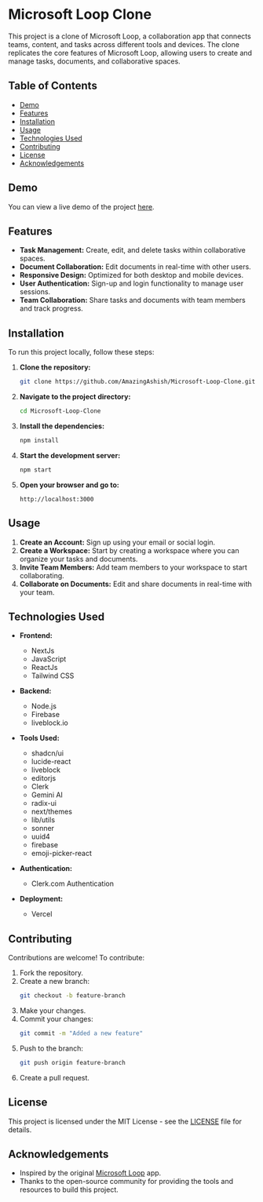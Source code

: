 # Microsoft Loop Clone

This project is a clone of Microsoft Loop, a collaboration app that connects teams, content, and tasks across different tools and devices. The clone replicates the core features of Microsoft Loop, allowing users to create and manage tasks, documents, and collaborative spaces.

## Table of Contents

- [Demo](#demo)
- [Features](#features)
- [Installation](#installation)
- [Usage](#usage)
- [Technologies Used](#technologies-used)
- [Contributing](#contributing)
- [License](#license)
- [Acknowledgements](#acknowledgements)

## Demo

You can view a live demo of the project [here](https://microsoft-loop-clone-gamma.vercel.app/).

## Features

- **Task Management:** Create, edit, and delete tasks within collaborative spaces.
- **Document Collaboration:** Edit documents in real-time with other users.
- **Responsive Design:** Optimized for both desktop and mobile devices.
- **User Authentication:** Sign-up and login functionality to manage user sessions.
- **Team Collaboration:** Share tasks and documents with team members and track progress.

## Installation

To run this project locally, follow these steps:

1. **Clone the repository:**
    ```bash
    git clone https://github.com/AmazingAshish/Microsoft-Loop-Clone.git
    ```

2. **Navigate to the project directory:**
    ```bash
    cd Microsoft-Loop-Clone
    ```

3. **Install the dependencies:**
    ```bash
    npm install
    ```

4. **Start the development server:**
    ```bash
    npm start
    ```

5. **Open your browser and go to:**
    ```
    http://localhost:3000
    ```

## Usage

1. **Create an Account:** Sign up using your email or social login.
2. **Create a Workspace:** Start by creating a workspace where you can organize your tasks and documents.
3. **Invite Team Members:** Add team members to your workspace to start collaborating.
4. **Collaborate on Documents:** Edit and share documents in real-time with your team.

## Technologies Used

- **Frontend:**
  - NextJs
  - JavaScript
  - ReactJs
  - Tailwind CSS
  
- **Backend:**
  - Node.js
  - Firebase
  - liveblock.io

- **Tools Used:**
  - shadcn/ui
  - lucide-react
  - liveblock
  - editorjs
  - Clerk
  - Gemini AI
  - radix-ui
  - next/themes
  - lib/utils
  - sonner
  - uuid4
  - firebase
  - emoji-picker-react

- **Authentication:**
  - Clerk.com Authentication

- **Deployment:**
  - Vercel

## Contributing

Contributions are welcome! To contribute:

1. Fork the repository.
2. Create a new branch:
    ```bash
    git checkout -b feature-branch
    ```
3. Make your changes.
4. Commit your changes:
    ```bash
    git commit -m "Added a new feature"
    ```
5. Push to the branch:
    ```bash
    git push origin feature-branch
    ```
6. Create a pull request.

## License

This project is licensed under the MIT License - see the [LICENSE](LICENSE) file for details.

## Acknowledgements

- Inspired by the original [Microsoft Loop](https://loop.microsoft.com) app.
- Thanks to the open-source community for providing the tools and resources to build this project.
